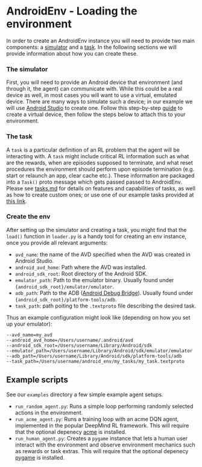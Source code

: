 # AndroidEnv - Loading the environment

<!-- copybara:strip_begin -->

<!--*
# Document freshness: For more information, see go/fresh-source.
freshness: { owner: 'agergely' reviewed: '2021-04-07' }
*-->

<!-- copybara:strip_end -->

In order to create an AndroidEnv instance you will need to provide two main
components: a [simulator](#the-simulator) and a [task](#the-task). In the
following sections we will provide information about how you can create these.

### The simulator

First, you will need to provide an Android device that environment (and through
it, the agent) can communicate with. While this could be a real device as well,
in most cases you will want to use a virtual, emulated device. There are many
ways to simulate such a device; in our example we will use
[Android Studio](https://developer.android.com/studio) to create one. Follow
this step-by-step [guide](emulator.md) to create a virtual device, then follow
the steps below to attach this to your environment.

### The task

A `task` is a particular definition of an RL problem that the agent will be
interacting with. A `task` might include critical RL information such as what
are the rewards, when are episodes supposed to terminate, and what reset
procedures the environment should perform upon episode termination (e.g. start
or relaunch an app, clear cache etc.). These information are packaged into a
`Task()` proto message which gets passed passed to AndroidEnv. Please see
[tasks.md](tasks.md) for details on features and capabilities of tasks, as well
as how to create custom ones; or use one of our example tasks provided at
[this link](https://storage.googleapis.com/android_env-tasks).

### Create the env

After setting up the simulator and creating a task, you might find that the
`load()` function in `loader.py` is a handy tool for creating an env instance,
once you provide all relevant arguments:

*   `avd_name`: the name of the AVD specified when the AVD was created in
    Android Studio.
*   `android_avd_home`: Path where the AVD was installed.
*   `android_sdk_root`: Root directory of the Android SDK.
*   `emulator_path`: Path to the emulator binary. Usually found under
    `{android_sdk_root}/emulator/emulator`.
*   `adb_path`: Path to the ADB
    ([Android Debug Bridge](https://developer.android.com/studio/command-line/adb)).
    Usually found under `{android_sdk_root}/platform-tools/adb`.
*   `task_path`: path poiting to the `.textproto` file describing the desired
    task.

Thus an example configuration might look like (depending on how you set up your
emulator):

```
--avd_name=my_avd
--android_avd_home=/Users/username/.android/avd
--android_sdk_root=/Users/username/Library/Android/sdk
--emulator_path=/Users/username/Library/Android/sdk/emulator/emulator
--adb_path=/Users/username/Library/Android/sdk/platform-tools/adb
--task_path=/Users/username/android_env/my_tasks/my_task.textproto
```

## Example scripts

See our `examples` directory a few simple example agent setups.

*   `run_random_agent.py`: Runs a simple loop performing randomly selected
    actions in the environment.
*   `run_acme_agent.py`: Runs a training loop with an acme DQN agent,
    implemented in the popular DeepMind RL framework. This will require that the
    optional depenecy [acme](https://github.com/deepmind/acme) is installed.
*   `run_human_agent.py`: Creates a `pygame` instance that lets a human user
    interact with the environment and observe environment mechanics such as
    rewards or task extras. This will require that the optional depenecy
    [pygame](https://www.pygame.org/wiki/GettingStarted) is installed.
